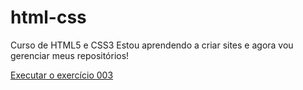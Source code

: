# html-css
 Curso de HTML5 e CSS3
Estou aprendendo a criar sites e agora vou gerenciar meus repositórios!

<a href= "https://helvisouza.github.io/html-css/exercicios/ex003/index.html"> Executar o exercício 003</a>